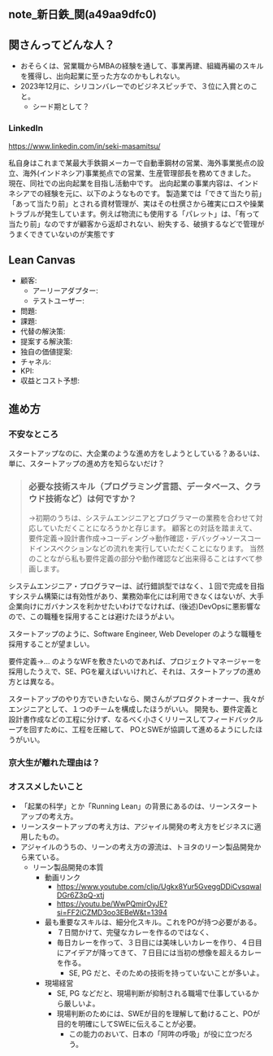 note_新日鉄_関(a49aa9dfc0)
---

## 関さんってどんな人？
- おそらくは、営業職からMBAの経験を通して、事業再建、組織再編のスキルを獲得し、出向起業に至った方なのかもしれない。
- 2023年12月に、シリコンバレーでのビジネスピッチで、３位に入賞とのこと。
  - シード期として？

### LinkedIn
https://www.linkedin.com/in/seki-masamitsu/


私自身はこれまで某最大手鉄鋼メーカーで自動車鋼材の営業、海外事業拠点の設立、海外(インドネシア)事業拠点での営業、生産管理部長を務めてきました。　現在、同社での出向起業を目指し活動中です。
出向起業の事業内容は、インドネシアでの経験を元に、以下のようなものです。
製造業では「できて当たり前」「あって当たり前」とされる資材管理が、実はその杜撰さから確実にロスや操業トラブルが発生しています。例えば物流にも使用する「パレット」は、「有って当たり前」なのですが顧客から返却されない、紛失する、破損するなどで管理がうまくできていないのが実態です

## Lean Canvas
- 顧客:
  - アーリーアダプター:
  - テストユーザー:
- 問題:
- 課題:
- 代替の解決策:
- 提案する解決策:
- 独自の価値提案:
- チャネル:
- KPI:
- 収益とコスト予想:

## 進め方
### 不安なところ
スタートアップなのに、大企業のような進め方をしようとしている？あるいは、単に、スタートアップの進め方を知らないだけ？

> ### 必要な技術スキル（プログラミング言語、データベース、クラウド技術など）は何ですか？
> →初期のうちは、システムエンジニアとプログラマーの業務を合わせて対応していただくことになろうかと存じます。
> 顧客との対話を踏まえて、
> 要件定義→設計書作成→コーディング→動作確認・デバッグ→ソースコードインスペクションなどの流れを実行していただくことになります。
> 当然のことながら私も要件定義の部分や動作確認など出来得ることはすべて参画します。

システムエンジニア・プログラマーは、試行錯誤型ではなく、１回で完成を目指すシステム構築には有効性があり、業務効率化には利用できなくはないが、大手企業向けにガバナンスを利かせたいわけでなければ、(後述)DevOpsに悪影響なので、この職種を採用することは避けたほうがよい。

スタートアップのように、Software Engineer, Web Developer のような職種を採用することが望ましい。

要件定義→... のようなWFを敷きたいのであれば、プロジェクトマネージャーを採用したうえで、SE、PGを雇えばいいけれど、それは、スタートアップの進め方とは異なる。

スタートアップのやり方でいきたいなら、関さんがプロダクトオーナー、我々がエンジニアとして、１つのチームを構成したほうがいい。
開発も、要件定義と設計書作成などの工程に分けず、なるべく小さくリリースしてフィードバックループを回すために、工程を圧縮して、
POとSWEが協調して進めるようにしたほうがいい。

### 京大生が離れた理由は？



### オススメしたいこと
- 「起業の科学」とか「Running Lean」の背景にあるのは、リーンスタートアップの考え方。
- リーンスタートアップの考え方は、アジャイル開発の考え方をビジネスに適用したもの。
- アジャイルのうちの、リーンの考え方の源流は、トヨタのリーン製品開発から来ている。
  - リーン製品開発の本質
    - 動画リンク
      - https://www.youtube.com/clip/Ugkx8Yur5GveggDDiCvsqwalDGr6Z3pQ-xtj
      - https://youtu.be/WwPQmirOyJE?si=FF2iCZMD3oo3EBeW&t=1394
    - 最も重要なスキルは、細分化スキル。これをPOが持つ必要がある。
      - ７日間かけて、完璧なカレーを作るのではなく、
      - 毎日カレーを作って、３日目には美味しいカレーを作り、４日目にアイデアが降ってきて、７日目には当初の想像を超えるカレーを作る。
        - SE, PG だと、そのための技術を持っていないことが多いよ。
    - 現場経営
      - SE, PG などだと、現場判断が抑制される職場で仕事しているから厳しいよ。
      - 現場判断のためには、SWEが目的を理解して動けること、POが目的を明確にしてSWEに伝えることが必要。
        - この能力のおいて、日本の「阿吽の呼吸」が役に立つだろう。

